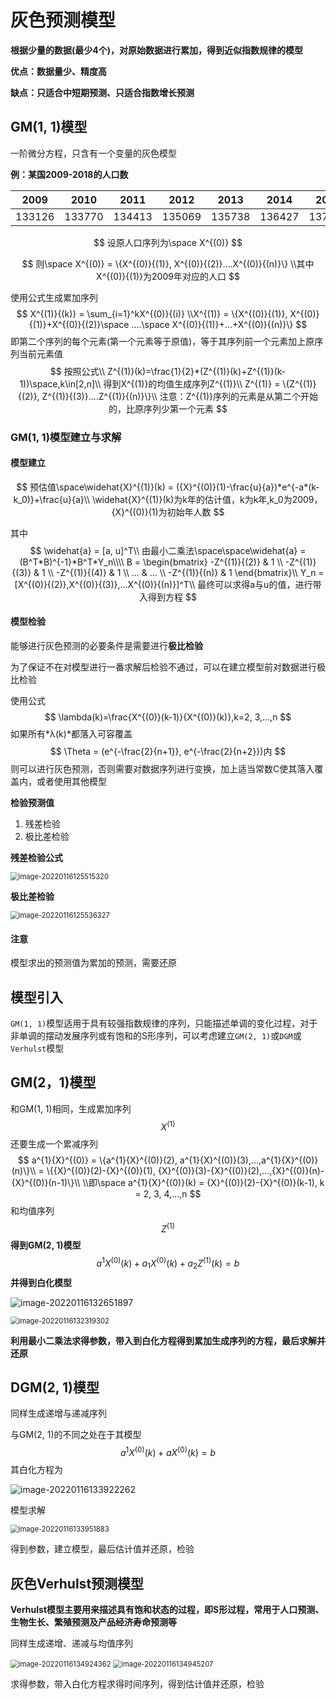 # 灰色预测模型



**根据少量的数据(最少4个)，对原始数据进行累加，得到近似指数规律的模型**

**优点：数据量少、精度高**

**缺点：只适合中短期预测、只适合指数增长预测**



## GM(1, 1)模型

一阶微分方程，只含有一个变量的灰色模型



**例：某国2009-2018的人口数**

| 2009   | 2010   | 2011   | 2012   | 2013   | 2014   | 2015   | 2016   | 2017   | 2018   |
| ------ | ------ | ------ | ------ | ------ | ------ | ------ | ------ | ------ | ------ |
| 133126 | 133770 | 134413 | 135069 | 135738 | 136427 | 137122 | 137866 | 138639 | 139538 |

$$
设原人口序列为\space X^{(0)}
$$

$$
则\space X^{(0)} = \{X^{(0)}{(1)}, X^{(0)}{(2)}....X^{(0)}{(n)}\}
\\其中X^{(0)}{(1)}为2009年对应的人口
$$

使用公式生成累加序列
$$
X^{(1)}{(k)} = \sum_{i=1}^kX^{(0)}{(i)}
\\X^{(1)} = \{X^{(0)}{(1)}, X^{(0)}{(1)}+X^{(0)}{(2)}\space ....\space X^{(0)}{(1)}+...+X^{(0)}{(n)}\}
$$
即第二个序列的每个元素(第一个元素等于原值)，等于其序列前一个元素加上原序列当前元素值
$$
按照公式\\
Z^{(1)}(k)=\frac{1}{2}*(Z^{(1)}(k)+Z^{(1)}(k-1))\space,k\in[2,n]\\
得到X^{(1)}的均值生成序列Z^{(1)}\\
Z^{(1)} = \{Z^{(1)}{(2)}, Z^{(1)}{(3)}....Z^{(1)}{(n)}\}\\
注意：Z^{(1)}序列的元素是从第二个开始的，比原序列少第一个元素
$$


### **GM(1, 1)模型建立与求解**

#### 模型建立

$$
预估值\space\widehat{X}^{(1)}(k) = ({X}^{(0)}(1)-\frac{u}{a})*e^{-a*(k-k_0)}+\frac{u}{a}\\
\widehat{X}^{(1)}(k)为k年的估计值，k为k年,k_0为2009，{X}^{(0)}(1)为初始年人数
$$

其中
$$
\widehat{a} = [a, u]^T\\
由最小二乘法\space\space\widehat{a} = (B^T*B)^{-1}*B^T*Y_n\\\\
B = \begin{bmatrix} -Z^{(1)}{(2)} & 1 \\ -Z^{(1)}{(3)} & 1 \\ -Z^{(1)}{(4)} & 1 \\ ... & ... \\ -Z^{(1)}{(n)} & 1 \end{bmatrix}\\
Y_n = [X^{(0)}{(2)},X^{(0)}{(3)},...X^{(0)}{(n)}]^T\\
最终可以求得a与u的值，进行带入得到方程
$$


#### 模型检验

能够进行灰色预测的必要条件是需要进行**极比检验**

为了保证不在对模型进行一番求解后检验不通过，可以在建立模型前对数据进行极比检验

使用公式
$$
\lambda(k)=\frac{X^{(0)}(k-1)}{X^{(0)}(k)},k=2, 3,...,n
$$
如果所有*λ(k)*都落入可容覆盖
$$
\Theta = (e^{-\frac{2}{n+1}}, e^{-\frac{2}{n+2}})内
$$
则可以进行灰色预测，否则需要对数据序列进行变换，加上适当常数C使其落入覆盖内，或者使用其他模型



**检验预测值**

1. 残差检验
2. 极比差检验



**残差检验公式**

<img src="https://github.com/Chikie920/Mark/tree/main/Sources/images_math/image-20220116125515320.png" alt="image-20220116125515320" style="zoom:80%;" />



**极比差检验**

<img src="https://github.com/Chikie920/Mark/tree/main/Sources/images_math/image-20220116125536327.png" alt="image-20220116125536327" style="zoom:80%;" />





#### 注意

模型求出的预测值为累加的预测，需要还原



## 模型引入

`GM(1, 1)`模型适用于具有较强指数规律的序列，只能描述单调的变化过程，对于非单调的摆动发展序列或有饱和的S形序列，可以考虑建立`GM(2, 1)`或`DGM`或`Verhulst`模型



## GM(2，1)模型

和GM(1, 1)相同，生成累加序列
$$
{X}^{(1)}
$$
还要生成一个累减序列
$$
a^{1}{X}^{(0)} = \{a^{1}{X}^{(0)}(2), a^{1}{X}^{(0)}(3),...,a^{1}{X}^{(0)}(n)\}\\
 = \{{X}^{(0)}(2)-{X}^{(0)}(1), {X}^{(0)}(3)-{X}^{(0)}(2),...,{X}^{(0)}(n)-{X}^{(0)}(n-1)\}\\
\\即\space a^{1}{X}^{(0)}(k) = {X}^{(0)}(2)-{X}^{(0)}(k-1), k = 2, 3, 4,...,n
$$
和均值序列
$$
{Z}^{(1)}
$$
**得到GM(2, 1)模型**
$$
a^{1}{X}^{(0)}(k) + a_1{X}^{(0)}(k)+a_2{Z}^{(1)}(k) = b
$$
**并得到白化模型**

![image-20220116132651897](https://github.com/Chikie920/Mark/tree/main/Sources/images_math/image-20220116132651897.png)

<img src="https://github.com/Chikie920/Mark/tree/main/Sources/images_math/image-20220116132319302.png" alt="image-20220116132319302" style="zoom:80%;" />

**利用最小二乘法求得参数，带入到白化方程得到累加生成序列的方程，最后求解并还原**



## DGM(2, 1)模型

同样生成递增与递减序列

与GM(2, 1)的不同之处在于其模型
$$
a^{1}{X}^{(0)}(k) + a{X}^{(0)}(k) = b
$$
其白化方程为

![image-20220116133922262](https://github.com/Chikie920/Mark/tree/main/Sources/images_math/image-20220116133922262.png)

模型求解

<img src="https://github.com/Chikie920/Mark/tree/main/Sources/images_math/image-20220116133951883.png" alt="image-20220116133951883" style="zoom:80%;" />

得到参数，建立模型，最后估计值并还原，检验



## 灰色Verhulst预测模型

**Verhulst模型主要用来描述具有饱和状态的过程，即S形过程，常用于人口预测、生物生长、繁殖预测及产品经济寿命预测等**



同样生成递增、递减与均值序列

<img src="https://github.com/Chikie920/Mark/tree/main/Sources/images_math/image-20220116134924362.png" alt="image-20220116134924362" style="zoom:80%;" />

<img src="https://github.com/Chikie920/Mark/tree/main/Sources/images_math/image-20220116134945207.png" alt="image-20220116134945207" style="zoom:80%;" />

求得参数，带入白化方程求得时间序列，得到估计值并还原，检验


